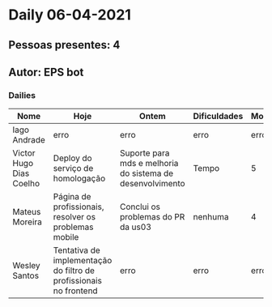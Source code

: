 # Daily 06-04-2021

## Pessoas presentes: 4

## Autor: EPS bot

### Dailies

|Nome | Hoje| Ontem| Dificuldades|Motivação|
| --- | --- | --- | --- |---|
|Iago Andrade|erro|erro|erro|erro|
|Victor Hugo Dias Coelho|Deploy do serviço de homologação|Suporte para mds e melhoria do sistema de desenvolvimento|Tempo|5|
|Mateus Moreira|Página de profissionais, resolver os problemas mobile|Conclui os problemas do PR da us03|nenhuma|4|
|Wesley Santos|Tentativa de implementação do filtro de profissionais no frontend|erro|erro|erro|

